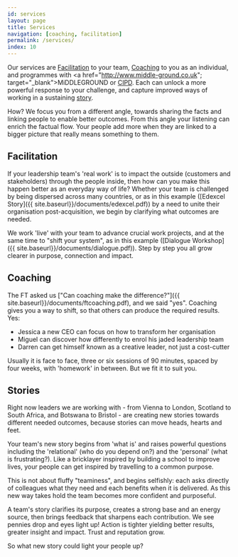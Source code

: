 ```yaml
---
id: services
layout: page
title: Services
navigation: [coaching, facilitation]
permalink: /services/
index: 10
---
```


Our services are [Facilitation](#facilitation) to your team, [Coaching](#coaching) to you as an individual, and programmes with <a href="http://www.middle-ground.co.uk"; target="_blank">MiDDLEGROUND</a> or <a href="http://www.cipd.co.uk/training/ORDDTC" target="_blank">CIPD</a>. Each can unlock a more powerful response to your challenge, and capture improved ways of working in a sustaining [story](#stories). 

How? We focus you from a different angle, towards sharing the facts and linking people to enable better outcomes. From this angle your listening can enrich the factual flow. Your people add more when they are linked to a bigger picture that really means something to them. 

<h2 id="facilitation">Facilitation</h2>

If your leadership team's 'real work' is to impact the outside (customers and stakeholders) through the people inside, then how can you make this happen better as an everyday way of life? Whether your team is challenged by being dispersed across many countries, or as in this example ([Edexcel Story]({{ site.baseurl}}/documents/edexcel.pdf)) by a need to unite their organisation post-acquisition, we begin by clarifying what outcomes are needed. 

We work 'live' with your team to advance crucial work projects, and at the same time to "shift your system", as in this example ([Dialogue Workshop]({{ site.baseurl}}/documents/dialogue.pdf)). Step by step you all grow clearer in purpose, connection and impact.

<h2 id="coaching">Coaching</h2>

The FT asked us ["Can coaching make the difference?"]({{ site.baseurl}}/documents/ftcoaching.pdf), and we said "yes". Coaching gives you a way to shift, so that others can produce the required results. Yes:

- Jessica a new CEO can focus on how to transform her organisation
- Miguel can discover how differently to enrol his jaded leadership team
- Darren can get himself known as a creative leader, not just a cost-cutter

Usually it is face to face, three or six sessions of 90 minutes, spaced by four weeks, with 'homework' in between. But we fit it to suit you.

<h2 id="stories">Stories</h2>

Right now leaders we are working with - from Vienna to London, Scotland to South Africa, and Botswana to Bristol - are creating new stories towards different needed outcomes, because stories can move heads, hearts and feet. 

Your team's new story begins from 'what is' and raises powerful questions including the 'relational' (who do you depend on?) and the 'personal' (what is frustrating?). Like a bricklayer inspired by building a school to improve lives, your people can get inspired by travelling to a common purpose.

This is not about fluffy "teaminess", and begins selfishly: each asks directly of colleagues what they need and each benefits when it is delivered. As this new way takes hold the team becomes more confident and purposeful. 

A team's story clarifies its purpose, creates a strong base and an energy source, then brings feedback that sharpens each contribution. We see pennies drop and eyes light up! Action is tighter yielding better results, greater insight and impact. Trust and reputation grow.

So what new story could light your people up?







